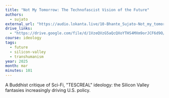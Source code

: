 ```yaml
---
title: "Not My Tomorrow: The Technofascist Vision of the Future"
authors:
  - sujato
external_url: "https://audio.lokanta.live/10-Bhante_Sujato-Not_my_tomorrow-reclaiming_the_future_from_the_technofascists.mp3"
drive_links:
  - "https://drive.google.com/file/d/1VzeQVzG5aQcQXoYTHS4MXm9orJCF6d9O/view?usp=drivesdk"
course: ideology
tags:
  - future
  - silicon-valley
  - transhumanism
year: 2025
month: mar
minutes: 101
---
```


A Buddhist critique of Sci-Fi, "TESCREAL" ideology: the Silicon Valley fantasies increasingly driving U.S. policy.
